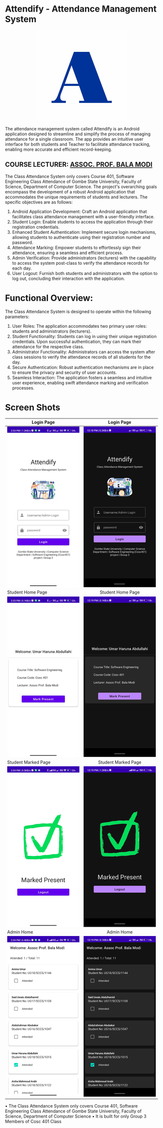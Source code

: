 # Attendify - Attendance Management System 
<p align="center">
<img src="https://github.com/umarbrowser/Attendify/blob/main/screen_shots/logo.jpg" width="300">  
</p>
The attendance management system called Attendify is an Android application designed to streamline and simplify the process of managing attendance for a single classroom. 
The app provides an intuitive user interface for both students and Teacher to facilitate attendance tracking, enabling more accurate and efficient record-keeping.

## COURSE LECTURER: [ASSOC. PROF. BALA MODI](https://gsu.edu.ng/home/ict-directorate/)
The Class Attendance System only covers Course 401, Software Engineering Class Attendance of Gombe State University, Faculty of Science, Department of Computer Science.
The project's overarching goals encompass the development of a robust Android application that accommodates the unique requirements of students and lecturers. The specific objectives are as follows:
1.	Android Application Development: Craft an Android application that facilitates class attendance management with a user-friendly interface.
2.	Student Login: Enable students to access the application through their registration credentials.
3.	Enhanced Student Authentication: Implement secure login mechanisms, allowing students to authenticate using their registration number and password.
4.	Attendance Marking: Empower students to effortlessly sign their attendance, ensuring a seamless and efficient process.
5.	Admin Verification: Provide administrators (lecturers) with the capability to access the system post-class to verify the attendance records for each day.
6.	User Logout: Furnish both students and administrators with the option to log out, concluding their interaction with the application.
# Functional Overview:
The Class Attendance System is designed to operate within the following parameters:
1.	User Roles: The application accommodates two primary user roles: students and administrators (lecturers).
2.	Student Functionality: Students can log in using their unique registration credentials. Upon successful authentication, they can mark their attendance for the respective class.
3.	Administrator Functionality: Administrators can access the system after class sessions to verify the attendance records of all students for the day.
4.	Secure Authentication: Robust authentication mechanisms are in place to ensure the privacy and security of user accounts.
5.	Seamless Interaction: The application fosters a seamless and intuitive user experience, enabling swift attendance marking and verification processes.
# Screen Shots
| Login Page    | Login Page     |
| ------------- |:-------------:|
| <img src="https://github.com/umarbrowser/Attendify/blob/main/screen_shots/WhatsApp%20Image%202023-08-27%20at%202.57.43%20PM.jpeg" width="300">  | <img src="https://github.com/umarbrowser/Attendify/blob/main/screen_shots/Screenshot_2023-08-27-12-18-39-625_com.pyc0d3r.classattendanceprototype.jpg" width="300">    | 
| Student Home Page    | Student Home Page   |
| <img src="https://github.com/umarbrowser/Attendify/blob/main/screen_shots/WhatsApp%20Image%202023-08-27%20at%202.57.43%20PM%20(1).jpeg" width="300">  | <img src="https://github.com/umarbrowser/Attendify/blob/main/screen_shots/Screenshot_2023-08-27-12-19-01-822_com.pyc0d3r.classattendanceprototype.jpg" width="300">    | 
| Student Marked Page   | Student Marked Page     |
| <img src="https://github.com/umarbrowser/Attendify/blob/main/screen_shots/WhatsApp%20Image%202023-08-27%20at%202.57.43%20PM%20(2).jpeg" width="300">  | <img src="https://github.com/umarbrowser/Attendify/blob/main/screen_shots/Screenshot_2023-08-27-12-19-12-012_com.pyc0d3r.classattendanceprototype.jpg" width="300">    | 
| Admin Home    | Admin Home    |
| <img src="https://github.com/umarbrowser/Attendify/blob/main/screen_shots/WhatsApp%20Image%202023-08-27%20at%202.57.44%20PM.jpeg" width="300">  | <img src="https://github.com/umarbrowser/Attendify/blob/main/screen_shots/Screenshot_2023-08-27-12-19-25-032_com.pyc0d3r.classattendanceprototype.jpg" width="300">    | 



•	The Class Attendance System only covers Course 401, Software Engineering Class Attendance of Gombe State University, Faculty of Science, Department of Computer Science
•	It is built for only Group 3 Members of Cosc 401 Class
